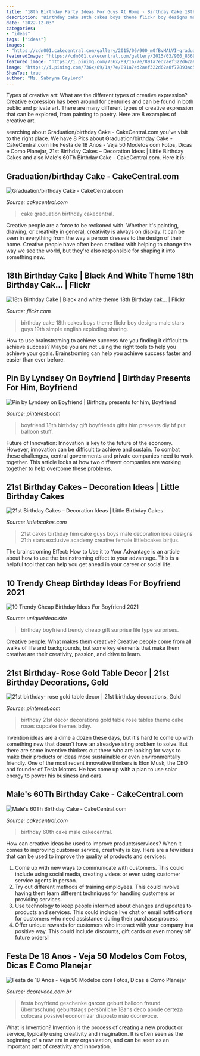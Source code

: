 ```yaml
---
title: "18th Birthday Party Ideas For Guys At Home - Birthday Cake 18th Cakes Boys Theme Flickr Boy Designs Male Stars Guys 19th Simple English Exploding Sharing"
description: "Birthday cake 18th cakes boys theme flickr boy designs male stars guys 19th simple english exploding sharing"
date: "2022-12-03"
categories:
- "ideas"
tags: ["ideas"]
images:
- "https://cdn001.cakecentral.com/gallery/2015/06/900_m0fBvMALVI-graduationbirthday-cake.jpg"
featuredImage: "https://cdn001.cakecentral.com/gallery/2015/03/900_836942m3dc_males-60th-birthday-cake.jpg"
featured_image: "https://i.pinimg.com/736x/89/1a/7e/891a7ed2aef322d62a8f77893ac5097d.jpg"
image: "https://i.pinimg.com/736x/89/1a/7e/891a7ed2aef322d62a8f77893ac5097d.jpg"
ShowToc: true
author: "Ms. Sabryna Gaylord"
---
```



Types of creative art: What are the different types of creative expression?
Creative expression has been around for centuries and can be found in both public and private art. There are many different types of creative expression that can be explored, from painting to poetry. Here are 8 examples of creative art.

	

		
searching about Graduation/birthday Cake - CakeCentral.com you've visit to the right place. We have 8 Pics about Graduation/birthday Cake - CakeCentral.com like Festa de 18 Anos - Veja 50 Modelos com Fotos, Dicas e Como Planejar, 21st Birthday Cakes – Decoration Ideas | Little Birthday Cakes and also Male&#039;s 60Th Birthday Cake - CakeCentral.com. Here it is:
		
    
## Graduation/birthday Cake - CakeCentral.com

<img loading=lazy src="https://cdn001.cakecentral.com/gallery/2015/06/900_m0fBvMALVI-graduationbirthday-cake.jpg" onerror="this.onerror=null;this.src='https://tse3.mm.bing.net/th?id=OIP.Q7I2kH2_1YzAasRpyTSGJQHaLH&amp;pid=15.1';" alt="Graduation/birthday Cake - CakeCentral.com">

_Source: cakecentral.com_

>cake graduation birthday cakecentral. 

	

Creative people are a force to be reckoned with. Whether it's painting, drawing, or creativity in general, creativity is always on display. It can be seen in everything from the way a person dresses to the design of their home. Creative people have often been credited with helping to change the way we see the world, but they're also responsible for shaping it into something new.

    
## 18th Birthday Cake | Black And White Theme 18th Birthday Cak… | Flickr

<img loading=lazy src="https://c2.staticflickr.com/8/7038/6820097968_52d56ab306_b.jpg" onerror="this.onerror=null;this.src='https://tse4.mm.bing.net/th?id=OIP.NeeheXJlkY0_KKC8s9FCjAHaJ4&amp;pid=15.1';" alt="18th Birthday Cake | Black and white theme 18th Birthday cak… | Flickr">

_Source: flickr.com_

>birthday cake 18th cakes boys theme flickr boy designs male stars guys 19th simple english exploding sharing. 

	

How to use brainstroming to achieve success
Are you finding it difficult to achieve success? Maybe you are not using the right tools to help you achieve your goals. Brainstroming can help you achieve success faster and easier than ever before.

    
## Pin By Lyndsey On Boyfriend | Birthday Presents For Him, Boyfriend

<img loading=lazy src="https://i.pinimg.com/736x/e1/15/de/e115deb73be00a8caf4c57267504f411--boyfriend-presents-boyfriend-ideas.jpg" onerror="this.onerror=null;this.src='https://tse3.mm.bing.net/th?id=OIP.0jO8V9YPhEZma2CMakSBkgHaJ6&amp;pid=15.1';" alt="Pin by Lyndsey on Boyfriend | Birthday presents for him, Boyfriend">

_Source: pinterest.com_

>boyfriend 18th birthday gift boyfriends gifts him presents diy bf put balloon stuff. 

	

Future of Innovation:
Innovation is key to the future of the economy. However, innovation can be difficult to achieve and sustain. To combat these challenges, central governments and private companies need to work together. This article looks at how two different companies are working together to help overcome these problems.

    
## 21st Birthday Cakes – Decoration Ideas | Little Birthday Cakes

<img loading=lazy src="http://www.littlebcakes.com/wp-content/uploads/2014/02/21st-Birthday-Cakes-Ideas.jpg" onerror="this.onerror=null;this.src='https://tse1.mm.bing.net/th?id=OIP.BbFnVRgMcvOqnF1ufGsxXgHaFj&amp;pid=15.1';" alt="21st Birthday Cakes – Decoration Ideas | Little Birthday Cakes">

_Source: littlebcakes.com_

>21st cakes birthday him cake guys boys male decoration idea designs 21th stars exclusive academy creative female littlebcakes birijus. 

	

The brainstroming Effect: How to Use it to Your Advantage is an article about how to use the brainstroming effect to your advantage. This is a helpful tool that can help you get ahead in your career or social life.

    
## 10 Trendy Cheap Birthday Ideas For Boyfriend 2021

<img loading=lazy src="https://www.uniqueideas.site/wp-content/uploads/birthday-surprise-for-his-birthday-boyfriend-gift-ideas-13.jpg" onerror="this.onerror=null;this.src='https://tse3.mm.bing.net/th?id=OIP.EdJ3PAD5Ea1QvoUQZG6oAQHaNK&amp;pid=15.1';" alt="10 Trendy Cheap Birthday Ideas For Boyfriend 2021">

_Source: uniqueideas.site_

>birthday boyfriend trendy cheap gift surprise file type surprises. 

	

Creative people: What makes them creative?
Creative people come from all walks of life and backgrounds, but some key elements that make them creative are their creativity, passion, and drive to learn.

    
## 21st Birthday- Rose Gold Table Decor | 21st Birthday Decorations, Gold

<img loading=lazy src="https://i.pinimg.com/736x/89/1a/7e/891a7ed2aef322d62a8f77893ac5097d.jpg" onerror="this.onerror=null;this.src='https://tse1.mm.bing.net/th?id=OIP.HmXj9jnTP4LVun6YFMEGUQHaNK&amp;pid=15.1';" alt="21st birthday- rose gold table decor | 21st birthday decorations, Gold">

_Source: pinterest.com_

>birthday 21st decor decorations gold table rose tables theme cake roses cupcake themes bday. 

	

Invention ideas are a dime a dozen these days, but it's hard to come up with something new that doesn't have an alreadyexisting problem to solve. But there are some inventive thinkers out there who are looking for ways to make their products or ideas more sustainable or even environmentally friendly. One of the most recent innovative thinkers is Elon Musk, the CEO and founder of Tesla Motors. He has come up with a plan to use solar energy to power his business and cars.

    
## Male&#039;s 60Th Birthday Cake - CakeCentral.com

<img loading=lazy src="https://cdn001.cakecentral.com/gallery/2015/03/900_836942m3dc_males-60th-birthday-cake.jpg" onerror="this.onerror=null;this.src='https://tse2.mm.bing.net/th?id=OIP.CqXc5BZgMGdtFVBg2xWezgHaJ4&amp;pid=15.1';" alt="Male&#039;s 60Th Birthday Cake - CakeCentral.com">

_Source: cakecentral.com_

>birthday 60th cake male cakecentral. 

	

How can creative ideas be used to improve products/services?
When it comes to improving customer service, creativity is key. Here are a few ideas that can be used to improve the quality of products and services: 
1. Come up with new ways to communicate with customers. This could include using social media, creating videos or even using customer service agents in person.
2. Try out different methods of training employees. This could involve having them learn different techniques for handling customers or providing services.
3. Use technology to keep people informed about changes and updates to products and services. This could include live chat or email notifications for customers who need assistance during their purchase process.
4. Offer unique rewards for customers who interact with your company in a positive way. This could include discounts, gift cards or even money off future orders!

    
## Festa De 18 Anos - Veja 50 Modelos Com Fotos, Dicas E Como Planejar

<img loading=lazy src="http://www.dcorevoce.com.br/wp-content/uploads/2018/09/41f0d7fcf080077f907f0468a26cd3df.jpg" onerror="this.onerror=null;this.src='https://tse3.mm.bing.net/th?id=OIP.ayk6Fvk7ti8iwJUgIjKISAHaJ3&amp;pid=15.1';" alt="Festa de 18 Anos - Veja 50 Modelos com Fotos, Dicas e Como Planejar">

_Source: dcorevoce.com.br_

>festa boyfriend geschenke garcon geburt balloon freund überraschung geburtstags persönliche 18ans deco aonde certeza colocara possível economizar disposto mão dcorevoce. 

	

What is Invention?
Invention is the process of creating a new product or service, typically using creativity and imagination. It is often seen as the beginning of a new era in any organization, and can be seen as an important part of creativity and innovation.

